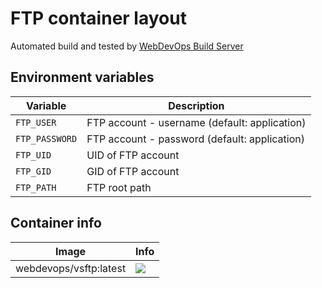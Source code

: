 # FTP container layout

Automated build and tested by [WebDevOps Build Server](https://build.webdevops.io/)

## Environment variables

Variable         | Description
---------------- | ------------------------------------------------------------------------------
`FTP_USER`       | FTP account - username (default: application)
`FTP_PASSWORD`   | FTP account - password (default: application)
`FTP_UID`        | UID of FTP account
`FTP_GID`        | GID of FTP account
`FTP_PATH`       | FTP root path

## Container info

Image                               | Info                                                                       
----------------------------------- | ----------------------------------------------------------------------------------
webdevops/vsftp:latest              | [![](https://badge.imagelayers.io/webdevops/vsftp:latest.svg)](https://imagelayers.io/?images=webdevops/vsftp:latest 'Get your own badge on imagelayers.io')

